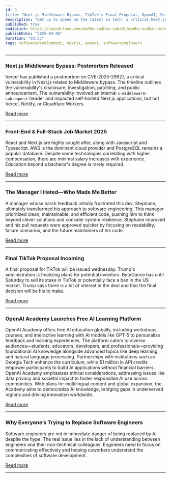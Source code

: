 ```yaml
---
id: 3
title: "Next.js Middleware Bypass, TikTok's Final Proposal, OpenAI, Software Engineers & More"
description: "Get up to speed on the latest in tech: a critical Next.js vulnerability, TikTok's fate in the U.S., OpenAI’s new free learning platform, and insights on the software job market and AI's impact on engineers."
published: true
audioLink: https://soundcloud.com/madhu-sudhan-subedi/madhu-sudhan-subedi-tech-weekly-third-episode
publishDate: "2025-04-06"
duration: "03:55"
tags: softwaredevelopment, nextjs, openai, softwareengineers
---
```


---

### Next.js Middleware Bypass: Postmortem Released  
Vercel has published a postmortem on CVE-2025-29927, a critical vulnerability in Next.js related to Middleware bypass. The timeline outlines the vulnerability's disclosure, investigation, patching, and public announcement. The vulnerability involved an internal `x-middleware-subrequest` header and impacted self-hosted Next.js applications, but not Vercel, Netlify, or Cloudflare Workers.

[Read more](https://vercel.com/blog/postmortem-on-next-js-middleware-bypass?utm_source=tldrwebdev)

---

### Front-End & Full-Stack Job Market 2025  
React and Next.js are highly sought after, along with Javascript and Typescript. AWS is the dominant cloud provider and PostgreSQL remains a popular database. Despite some technologies correlating with higher compensation, there are minimal salary increases with experience. Education beyond a bachelor's degree is rarely required.

[Read more](https://tsev.dev/posts/2025-03-26-the-state-of-the-frontend-and-fullstack-job-market/?utm_source=tldrwebdev)

---

### The Manager I Hated—Who Made Me Better  
A manager whose harsh feedback initially frustrated this dev, Stephane, ultimately transformed his approach to software engineering. This manager prioritized clean, maintainable, and efficient code, pushing him to think beyond clever solutions and consider system resilience. Stephane improved and his pull requests were approved quicker by focusing on readability, failure scenarios, and the future maintainers of his code.

[Read more](https://www.blog4ems.com/p/the-manager-i-hated?utm_source=tldrwebdev)

---

### Final TikTok Proposal Incoming  
A final proposal for TikTok will be issued wednesday. Trump's administration is finalizing plans for potential investors. ByteDance has until Saturday to sell its stake in TikTok or potentially face a ban in the US market. Trump says there is a lot of interest in the deal and that the final decision will be his to make.

[Read more](https://www.cbsnews.com/news/trump-consider-final-tiktok-proposal/?utm_source=tldrnewsletter)

---

### OpenAI Academy Launches Free AI Learning Platform  
OpenAI Academy offers free AI education globally, including workshops, courses, and interactive learning with AI models like GPT-5 to personalize feedback and learning experiences. The platform caters to diverse audiences—students, educators, developers, and professionals—providing foundational AI knowledge alongside advanced topics like deep learning and natural language processing. Partnerships with institutions such as Georgia Tech enhance the curriculum, while $1 million in API credits empower participants to build AI applications without financial barriers. OpenAI Academy emphasizes ethical considerations, addressing issues like data privacy and societal impact to foster responsible AI use across communities. With plans for multilingual content and global expansion, the Academy aims to democratize AI knowledge, bridging gaps in underserved regions and driving innovation worldwide.

[Read more](https://techstartups.com/2025/04/01/openai-launches-openai-academy-a-free-ai-learning-platform-for-everyone/?utm_source=tldrai)

---

### Why Everyone’s Trying to Replace Software Engineers  
Software engineers are not in immediate danger of being replaced by AI despite the hype. The real issue lies in the lack of understanding between engineers and their non-technical colleagues. Engineers need to focus on communicating effectively and helping coworkers understand the complexities of software development.

[Read more](https://toddle.dev/blog/why-is-everyone-trying-to-replace-software-engineers?ref=dailydev)

---